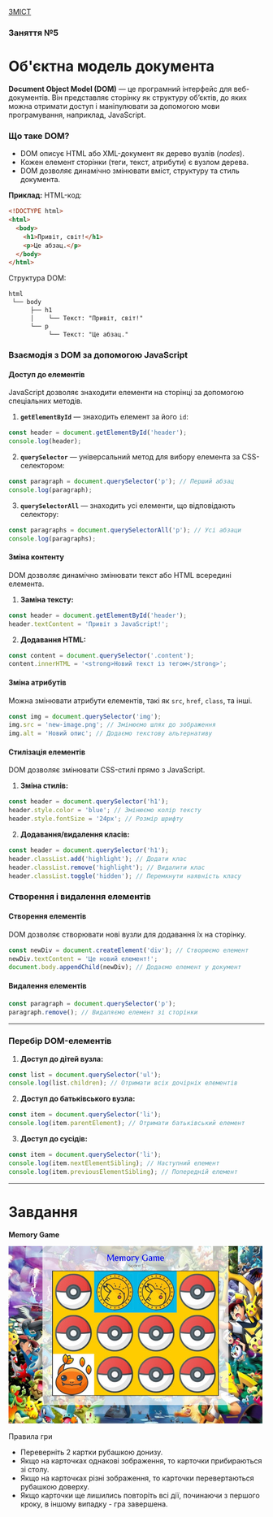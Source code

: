[ЗМІСТ](../index.md)

### Заняття №5

# Об'єктна модель документа

**Document Object Model (DOM)** — це програмний інтерфейс для веб-документів. Він представляє сторінку як структуру об’єктів, до яких можна отримати доступ і маніпулювати за допомогою мови програмування, наприклад, JavaScript.

### **Що таке DOM?**
- DOM описує HTML або XML-документ як дерево вузлів (*nodes*).
- Кожен елемент сторінки (теги, текст, атрибути) є вузлом дерева.
- DOM дозволяє динамічно змінювати вміст, структуру та стиль документа.

**Приклад:**
HTML-код:
```html
<!DOCTYPE html>
<html>
  <body>
    <h1>Привіт, світ!</h1>
    <p>Це абзац.</p>
  </body>
</html>
```

Структура DOM:
```
html
 └── body
      ├── h1
      │    └── Текст: "Привіт, світ!"
      └── p
           └── Текст: "Це абзац."
```

### **Взаємодія з DOM за допомогою JavaScript**

#### **Доступ до елементів**
JavaScript дозволяє знаходити елементи на сторінці за допомогою спеціальних методів.

1. **`getElementById`** — знаходить елемент за його `id`:
```javascript
const header = document.getElementById('header');
console.log(header);
```

2. **`querySelector`** — універсальний метод для вибору елемента за CSS-селектором:
```javascript
const paragraph = document.querySelector('p'); // Перший абзац
console.log(paragraph);
```

3. **`querySelectorAll`** — знаходить усі елементи, що відповідають селектору:
```javascript
const paragraphs = document.querySelectorAll('p'); // Усі абзаци
console.log(paragraphs);
```

#### **Зміна контенту**
DOM дозволяє динамічно змінювати текст або HTML всередині елемента.

1. **Заміна тексту:**
```javascript
const header = document.getElementById('header');
header.textContent = 'Привіт з JavaScript!';
```

2. **Додавання HTML:**
```javascript
const content = document.querySelector('.content');
content.innerHTML = '<strong>Новий текст із тегом</strong>';
```

#### **Зміна атрибутів**
Можна змінювати атрибути елементів, такі як `src`, `href`, `class`, та інші.
```javascript
const img = document.querySelector('img');
img.src = 'new-image.png'; // Змінюємо шлях до зображення
img.alt = 'Новий опис'; // Додаємо текстову альтернативу
```

#### **Стилізація елементів**
DOM дозволяє змінювати CSS-стилі прямо з JavaScript.

1. **Зміна стилів:**
```javascript
const header = document.querySelector('h1');
header.style.color = 'blue'; // Змінюємо колір тексту
header.style.fontSize = '24px'; // Розмір шрифту
```

2. **Додавання/видалення класів:**
```javascript
const header = document.querySelector('h1');
header.classList.add('highlight'); // Додати клас
header.classList.remove('highlight'); // Видалити клас
header.classList.toggle('hidden'); // Перемкнути наявність класу
```

### **Створення і видалення елементів**

#### **Створення елементів**
DOM дозволяє створювати нові вузли для додавання їх на сторінку.
```javascript
const newDiv = document.createElement('div'); // Створюємо елемент
newDiv.textContent = 'Це новий елемент!';
document.body.appendChild(newDiv); // Додаємо елемент у документ
```

#### **Видалення елементів**
```javascript
const paragraph = document.querySelector('p');
paragraph.remove(); // Видаляємо елемент зі сторінки
```

--- 

### **Перебір DOM-елементів**

1. **Доступ до дітей вузла:**
```javascript
const list = document.querySelector('ul');
console.log(list.children); // Отримати всіх дочірніх елементів
```

2. **Доступ до батьківського вузла:**
```javascript
const item = document.querySelector('li');
console.log(item.parentElement); // Отримати батьківський елемент
```

3. **Доступ до сусідів:**
```javascript
const item = document.querySelector('li');
console.log(item.nextElementSibling); // Наступний елемент
console.log(item.previousElementSibling); // Попередній елемент
```

---

# Завдання

**Memory Game**

<img src="task.jpg">


Правила гри

- Переверніть 2 картки рубашкою донизу.
- Якщо на карточках однакові зображення, то карточки прибираються зі столу.
- Якщо на карточках різні зображення, то карточки перевертаються рубашкою доверху.
- Якщо карточки ще лишились повторіть всі дії, починаючи з першого кроку, в іншому випадку - гра завершена.